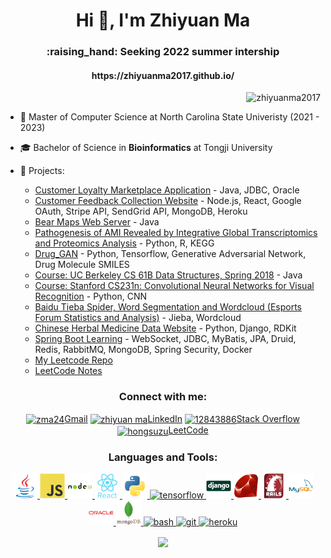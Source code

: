 <h1 align="center">Hi 👋, I'm Zhiyuan Ma</h1>
<h3 align="center">:raising_hand: Seeking 2022 summer intership</h3>
<h4 align="center">https://zhiyuanma2017.github.io/</h3>

<p align="right"> <img src="https://komarev.com/ghpvc/?username=zhiyuanma2017&label=Profile%20views&color=0e75b6&style=flat" alt="zhiyuanma2017" /> </p>
                                 


- :love_letter: Master of Computer Science at North Carolina State Univeristy (2021 - 2023)
- :mortar_board: Bachelor of Science in **Bioinformatics** at Tongji University

- :stars: Projects:
    - [Customer Loyalty Marketplace Application](https://github.com/540-Database/Customer-Loyalty-Marketplace-Application) - Java, JDBC, Oracle
    - [Customer Feedback Collection Website](https://github.com/ZhiyuanMa2017/Node-with-React) - Node.js, React, Google OAuth, Stripe API, SendGrid API, MongoDB, Heroku
    - [Bear Maps Web Server](https://github.com/ZhiyuanMa2017/CS61B-sp18/tree/master/proj3) - Java
    - [Pathogenesis of AMI Revealed by Integrative Global Transcriptomics and Proteomics Analysis](https://github.com/ZhiyuanMa2017/AMI_analysis) - Python, R, KEGG
    - [Drug_GAN](https://github.com/ZhiyuanMa2017/Drug_GAN) - Python, Tensorflow, Generative Adversarial Network, Drug Molecule SMILES
    - [Course: UC Berkeley CS 61B Data Structures, Spring 2018](https://github.com/ZhiyuanMa2017/CS61B-sp18) - Java
    - [Course: Stanford CS231n: Convolutional Neural Networks for Visual Recognition](https://github.com/ZhiyuanMa2017/cs231n-Spring-2017) - Python, CNN
    - [Baidu Tieba Spider, Word Segmentation and Wordcloud (Esports Forum Statistics and Analysis)](https://github.com/ZhiyuanMa2017/tieba_spider) - Jieba, Wordcloud
    - [Chinese Herbal Medicine Data Website](https://github.com/ZhiyuanMa2017/Chinese_Herbal_Medicine_Data_Website) - Python, Django, RDKit
    - [Spring Boot Learning](https://github.com/ZhiyuanMa2017/Spring-learning) - WebSocket, JDBC, MyBatis, JPA, Druid, Redis, RabbitMQ, MongoDB, Spring Security, Docker 
    - [My Leetcode Repo](https://github.com/ZhiyuanMa2017/leetcode)  
    - [LeetCode Notes](https://purr.notion.site/d14e33f7d8a04dfcbffe5ea30441a5ab?v=695c3715120d48cf9078ed0fdabe2bc4)
   




<h3 align="middle">Connect with me:</h2>
<p align="middle">
  <a href="mailto:zma24@ncsu.edu" target="blank">  <img align="center" src="https://cdn.jsdelivr.net/npm/simple-icons@3.0.1/icons/gmail.svg" alt="zma24" height="30" width="40" />Gmail</a>
  <a href="https://www.linkedin.com/in/zhiyuanma2021/" target="_blank"><img align="center" src="https://cdn.jsdelivr.net/npm/simple-icons@3.0.1/icons/linkedin.svg" alt="zhiyuan ma" height="30" width="40" />LinkedIn</a>
  <a href="https://stackoverflow.com/users/12843886" target="blank"><img align="center" src="https://cdn.jsdelivr.net/npm/simple-icons@3.0.1/icons/stackoverflow.svg" alt="12843886" height="30" width="40" />Stack Overflow</a>
  <a href="https://www.leetcode.com/hongsuzu" target="blank"><img align="center" src="https://cdn.jsdelivr.net/npm/simple-icons@3.0.1/icons/leetcode.svg" alt="hongsuzu" height="30" width="40" />LeetCode</a>
</p>

<h3 align="middle">Languages and Tools:</h3>

<p align="middle"> 
  <a href="https://www.java.com" target="_blank"> <img src="https://raw.githubusercontent.com/devicons/devicon/master/icons/java/java-original.svg" alt="java" width="40" height="40"/> </a> 
  <a href="https://developer.mozilla.org/en-US/docs/Web/JavaScript" target="_blank" rel="noreferrer"> <img src="https://raw.githubusercontent.com/devicons/devicon/master/icons/javascript/javascript-original.svg" alt="javascript" width="40" height="40"/> </a> 
  <a href="https://nodejs.org" target="_blank" rel="noreferrer"> <img src="https://raw.githubusercontent.com/devicons/devicon/master/icons/nodejs/nodejs-original-wordmark.svg" alt="nodejs" width="40" height="40"/> </a>
   <a href="https://reactjs.org/" target="_blank" rel="noreferrer"> <img src="https://raw.githubusercontent.com/devicons/devicon/master/icons/react/react-original-wordmark.svg" alt="react" width="40" height="40"/> </a>
  <a href="https://www.python.org" target="_blank"> <img src="https://raw.githubusercontent.com/devicons/devicon/master/icons/python/python-original.svg" alt="python" width="40" height="40"/> </a> 
  <a href="https://www.tensorflow.org" target="_blank"> <img src="https://www.vectorlogo.zone/logos/tensorflow/tensorflow-icon.svg" alt="tensorflow" width="40" height="40"/> </a> 
    <a href="https://www.djangoproject.com/" target="_blank"> <img src="https://raw.githubusercontent.com/devicons/devicon/master/icons/django/django-original.svg" alt="django" width="40" height="40"/> </a>
     <a href="https://www.ruby-lang.org/en/" target="_blank" rel="noreferrer"> <img src="https://raw.githubusercontent.com/devicons/devicon/master/icons/ruby/ruby-original.svg" alt="ruby" width="40" height="40"/> </a>
   <a href="https://rubyonrails.org" target="_blank" rel="noreferrer"> <img src="https://raw.githubusercontent.com/devicons/devicon/master/icons/rails/rails-original-wordmark.svg" alt="rails" width="40" height="40"/> </a>
  <a href="https://www.mysql.com/" target="_blank" rel="noreferrer"> <img src="https://raw.githubusercontent.com/devicons/devicon/master/icons/mysql/mysql-original-wordmark.svg" alt="mysql" width="40" height="40"/> </a>
 <a href="https://www.oracle.com/" target="_blank" rel="noreferrer"> <img src="https://raw.githubusercontent.com/devicons/devicon/master/icons/oracle/oracle-original.svg" alt="oracle" width="40" height="40"/> </a> 
  <a href="https://www.mongodb.com/" target="_blank" rel="noreferrer"> <img src="https://raw.githubusercontent.com/devicons/devicon/master/icons/mongodb/mongodb-original-wordmark.svg" alt="mongodb" width="40" height="40"/> </a> 
  <a href="https://www.gnu.org/software/bash/" target="_blank" rel="noreferrer"> <img src="https://www.vectorlogo.zone/logos/gnu_bash/gnu_bash-icon.svg" alt="bash" width="40" height="40"/> </a> 
  <a href="https://git-scm.com/" target="_blank"> <img src="https://www.vectorlogo.zone/logos/git-scm/git-scm-icon.svg" alt="git" width="40" height="40"/> </a> 
  <a href="https://heroku.com" target="_blank" rel="noreferrer"> <img src="https://www.vectorlogo.zone/logos/heroku/heroku-icon.svg" alt="heroku" width="40" height="40"/> </a> 
</p>
    





    
    
     
<p align="middle">
<a href="https://github.com/ZhiyuanMa2017" target="blank"><img align="center" src="https://github-readme-stats.vercel.app/api?username=ZhiyuanMa2017&hide=prs,issues&count_private=true&show_icons=true" /></a>
</p>
